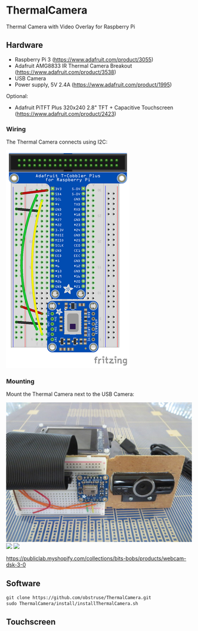 # ThermalCamera
Thermal Camera with Video Overlay for Raspberry Pi

## Hardware
- Raspberry Pi 3 (https://www.adafruit.com/product/3055)
- Adafruit AMG8833 IR Thermal Camera Breakout (https://www.adafruit.com/product/3538)
- USB Camera
- Power supply, 5V 2.4A (https://www.adafruit.com/product/1995)

Optional:
- Adafruit PiTFT Plus 320x240 2.8" TFT + Capacitive Touchscreen (https://www.adafruit.com/product/2423)

### Wiring
The Thermal Camera connects using I2C:

![Wiring](/Images/wiring.png)

### Mounting
Mount the Thermal Camera next to the USB Camera:

![Mounting](Images/IMG_0788-3.jpg)
![](IMG_0789-3.jpg)
![](IMG_0791-3.jpg)

https://publiclab.myshopify.com/collections/bits-bobs/products/webcam-dsk-3-0

## Software

```
git clone https://github.com/obstruse/ThermalCamera.git
sudo ThermalCamera/install/installThermalCamera.sh
```
## Touchscreen
